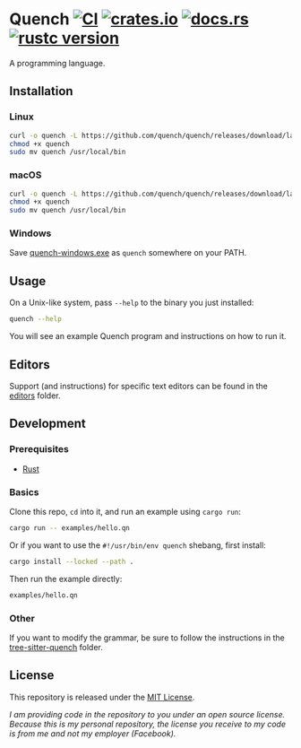 # Quench [![CI][]][ci link] [![crates.io][]][crates.io link] [![docs.rs][]][docs.rs link] [![rustc version][]][rust release]

A programming language.

## Installation

### Linux

```sh
curl -o quench -L https://github.com/quench/quench/releases/download/latest/quench-linux
chmod +x quench
sudo mv quench /usr/local/bin
```

### macOS

```sh
curl -o quench -L https://github.com/quench/quench/releases/download/latest/quench-macos
chmod +x quench
sudo mv quench /usr/local/bin
```

### Windows

Save [quench-windows.exe][] as `quench` somewhere on your PATH.

## Usage

On a Unix-like system, pass `--help` to the binary you just installed:

```sh
quench --help
```

You will see an example Quench program and instructions on how to run it.

## Editors

Support (and instructions) for specific text editors can be found in the
[editors][] folder.

## Development

### Prerequisites

- [Rust][]

### Basics

Clone this repo, `cd` into it, and run an example using `cargo run`:

```sh
cargo run -- examples/hello.qn
```

Or if you want to use the `#!/usr/bin/env quench` shebang, first install:

```sh
cargo install --locked --path .
```

Then run the example directly:

```sh
examples/hello.qn
```

### Other

If you want to modify the grammar, be sure to follow the instructions in the
[tree-sitter-quench][] folder.

## License

This repository is released under the [MIT License](/LICENSE).

_I am providing code in the repository to you under an open source license.
Because this is my personal repository, the license you receive to my code is
from me and not my employer (Facebook)._

[ci]: https://github.com/quench-lang/quench/actions/workflows/ci.yml/badge.svg
[ci link]: https://github.com/quench-lang/quench/actions/workflows/ci.yml
[crates.io]: https://img.shields.io/crates/v/quench
[crates.io link]: https://crates.io/crates/quench
[docs.rs]: https://docs.rs/quench/badge.svg
[docs.rs link]: https://docs.rs/quench
[editors]: /editors
[quench-windows.exe]: https://github.com/quench/quench/releases/download/latest/quench-windows.exe
[tree-sitter-quench]: /tree-sitter-quench
[rust]: https://www.rust-lang.org/tools/install
[rust release]: https://github.com/rust-lang/rust/blob/1.48.0/RELEASES.md#libraries
[rustc version]: https://img.shields.io/badge/rustc-1.48+-lightgray.svg
